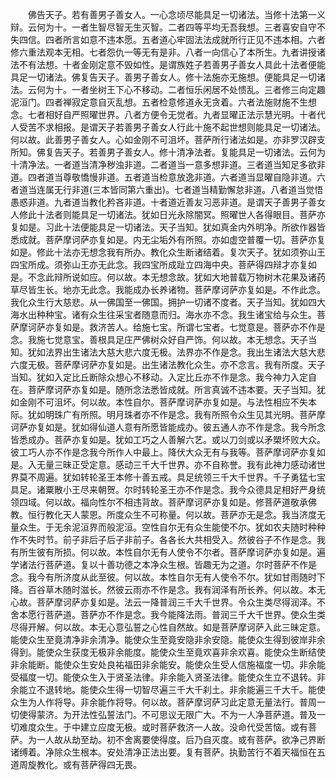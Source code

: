 <!-- { "loadSidebar": true } -->
　　佛告天子。若有善男子善女人。一心念顷尽能具足一切诸法。当修十法第一义辩。云何为十。一者生智尽智无生灭智。二者四等平均无吾我想。三者喜安自守不失四信。四者所言如意不违本愿。五者道心牢固法法成就所行正见不违本相。六者修六重法观本无相。七者怨仇一等无有是非。八者一向信心了本所生。九者讲授诸法不有法想。十者金刚定意不毁如性。是谓族姓子若善男子善女人具此十法者便能具足一切诸法。佛复告天子。善男子善女人。修十法施亦无施想。便能具足一切诸法。云何为十。一者坐树王下心不移动。二者恒乐闲居不处愦乱。三者修三向定趣泥洹门。四者禅寂定意自灭乱想。五者检意修道永无贪着。六者法施财施不生想念。七者相好自严照曜世界。八者方便令无觉者。九者显曜正法示慧光明。十者代人受苦不求相报。是谓天子若善男子善女人行此十施不起世想则能具足一切诸法。何以故。此善男子善女人。心如金刚不可沮坏。菩萨所行诸法如是。亦非罗汉辟支所知。佛复告天子。若善男子善女人。修十清净法者。复能具足一切诸法。云何为十清净法。一者道当清净秽浊非道。二者道当一意多想非道。三者道当知足多欲非道。四者道当尊敬憍慢非道。五者道当检意放逸非道。六者道当显曜自隐非道。六者道当连属无行非道(三本皆同第六重出)。七者道当精勤懈怠非道。八者道当觉悟愚惑非道。九者道当教化矜吝非道。十者道近善友习恶非道。是谓天子善男子善女人修此十法者则能具足一切诸法。犹如日光永除闇冥。照曜世人各得眼目。菩萨亦复如是。习此十法便能具足一切诸法。天子当知。犹如真金内外明净。所欲作器皆悉成就。菩萨摩诃萨亦复如是。内无尘垢外有所照。亦如虚空普覆一切。菩萨亦复如是。修此十法亦无想念我有所办。教化众生断诸结着。复次天子。犹如须弥山王四宝所成。须弥山王亦无此念。我四宝所成趾立四海中央。菩萨得四辩才亦复如是。不念此辩所说如应。何以故。本无想念故。犹如大地普载万物树木花果及诸药草尽皆生长。地亦无此念。我能成办长养诸物。菩萨摩诃萨亦复如是。不作此念。我化众生行大慈悲。从一佛国至一佛国。拥护一切诸不度者。天子当知。犹如四大海水出种种宝。诸有众生往采宝者随意而归。海水亦不念。我生诸宝给与众生。菩萨摩诃萨亦复如是。救济苦人。给施七宝。所谓七宝者。七觉意是。菩萨亦不作是念。我施七觉意宝。善根具足庄严佛树众好自严饰。何以故。本无想念。天子当知。犹如法界出生诸法大慈大悲六度无极。法界亦不作是念。我出生诸法大慈大悲六度无极。菩萨摩诃萨亦复如是。出生诸法教化众生。亦不念言。我有所度。天子当知。犹如入定比丘断除众想心不移动。入定比丘亦不作是念。我今神力入定自在。菩萨摩诃萨亦复如是。随所念法悉皆成就。所言真诚不违本要。天子当知。犹如金刚不可沮坏。何以故。本性自尔。菩萨摩诃萨亦复如是。与法性相应不失本际。犹如明珠广有所照。明月珠者亦不作是念。我有所照令众生见其光明。菩萨摩诃萨亦复如是。犹如得仙道人意有所愿皆能成办。彼五通人亦不作是念。我今所念皆悉成办。菩萨亦复如是。犹如工巧之人善解六艺。或以刀剑或以矛槊坏败大众。彼工巧人亦不作是念我今所作人中最上。降伏大众无有与我等。菩萨摩诃萨亦复如是。入无量三昧正受定意。感动三千大千世界。亦不自称誉。我有此神力感动诸世界莫不周遍。犹如转轮圣王本修十善五戒。具足统领三千大千世界。千子勇猛七宝具足。诸粟散小王尽来朝贺。尔时转轮圣王亦不作是念。我今众德具足相好严身统领四域。何以故。福向性尔不相违背故。菩萨摩诃萨亦复如是。修菩萨道敬承佛教。恒行教化天人蒙恩。所度众生不可称量。何以故。菩萨亦无是念。我当济度无量众生。于无余泥洹界而般泥洹。空性自尔无有众生能使不尔。犹如农夫随时种种作不失时节。前子非后子后子非前子。各各长大共相受入。然彼谷子不作是念。我有所生彼有所损。何以故。本性自尔无有人使令不尔者。菩萨摩诃萨亦复如是。遍学诸法行菩萨道。复以十善功德之本净众生根。皆趣无为之道。尔时菩萨不作是念。我今有所济度从此至彼。何以故。本性自尔无有人使令不尔。犹如甘雨随时下降。百谷草木随时滋长。然彼云雨亦不作是念。我有润泽有所长养。何以故。本无心故。菩萨摩诃萨亦复如是。法云一降普润三千大千世界。令众生类尽得润泽。不舍本愿行菩萨道。菩萨亦不作是念。我今能降法雨。普润三千大千世界。使众生类尽得开解。何以故。本无心意弘誓之心性自然故。如是菩萨摩诃萨入此三昧定意。能使众生至竟清净非余清净。能使众生至竟安隐非余安隐。能使众生得到彼岸非余得到。能使众生获度无极非余能度。能使众生至竟欢喜非余欢喜。能使众生断结使非余能断。能使众生安处良祐福田非余能安。能使众生受人信施福度一切。非余能受福度一切。能使众生入于贤圣法律。非余能入贤圣法律。能使众生立不退转。非余能立不退转地。能使众生得一切智尽遍三千大千刹土。非余能遍三千大千。能使众生为人作将导。非余能作将导。何以故。菩萨摩诃萨习此定意无量法行。普周一切使得蒙济。为开法性弘誓法门。不可思议无限广大。不为一人净菩萨道。普及一切难度众生。于中建立应度无极。或时菩萨救济一人故。没命代受苦恼。或有菩萨。为一人故从劫至劫。初不舍离要使得度。后乃自灭度。或有菩萨。欲净己界断诸缚着。净除众生根本。安处清净正法出要。复有菩萨。执勤苦行不着天福恒在五道周旋教化。或有菩萨得四无畏。
